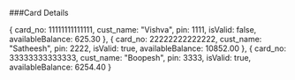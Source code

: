 ###Card Details

{ card_no: 11111111111111, cust_name: "Vishva", pin: 1111, isValid: false, availableBalance: 625.30 },
{ card_no: 22222222222222, cust_name: "Satheesh", pin: 2222, isValid: true, availableBalance: 10852.00 },
{ card_no: 33333333333333, cust_name: "Boopesh", pin: 3333, isValid: true, availableBalance: 6254.40 }

